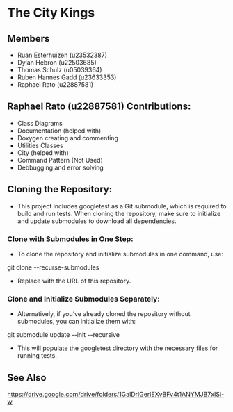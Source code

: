 # The City Kings

## Members
- Ruan Esterhuizen (u23532387)
- Dylan Hebron (u22503685)
- Thomas Schulz (u05039364)
- Ruben Hannes Gadd (u23633353)
- Raphael Rato (u22887581)

## Raphael Rato (u22887581) Contributions:
- Class Diagrams
- Documentation (helped with)
- Doxygen creating and commenting
- Utilities Classes
- City (helped with)
- Command Pattern (Not Used)
- Debbugging and error solving

## Cloning the Repository:
- This project includes googletest as a Git submodule, which is required to build and run tests. When cloning the repository, make sure to initialize and update submodules to download all dependencies.


### Clone with Submodules in One Step:
- To clone the repository and initialize submodules in one command, use:

git clone --recurse-submodules <repo-url>

- Replace <repo-url> with the URL of this repository.

### Clone and Initialize Submodules Separately:
- Alternatively, if you’ve already cloned the repository without submodules, you can initialize them with:

git submodule update --init --recursive

- This will populate the googletest directory with the necessary files for running tests.

## See Also
https://drive.google.com/drive/folders/1GalDrlGerlEXvBFv4t1ANYMJB7xISi-w
